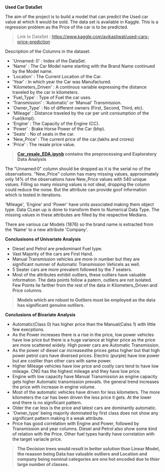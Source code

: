 **Used Car DataSet**

The aim of the project is to build a model that can predict the Used car value at which it would be sold. The data set is available in Kaggle. This is a regression problem as the Price of the car is to be predicted.

> Link to DataSet : https://www.kaggle.com/avikasliwal/used-cars-price-prediction

Description of the Columns in the dataset.

- 'Unnamed: 0'          : Index of the DataSet.
- 'Name'                : The Car Model name starting with the Brand Name continued by the Model name. 
- 'Location'            : The Current Location of the Car. 
- 'Year'                : In which year the Car was Manufactured.
- 'Kilometers_Driven'   : A continous variable expressing the distance traveled by the car in kilometers.
- 'Fuel_Type'           : Type of Fuel the car uses.
- 'Transmission'        : 'Automatic' or 'Manual' Transmission.
- 'Owner_Type'          : No of different owners (First, Second, Third, etc).
- 'Mileage'             : Distance traveled by the car per unit consumption of the Fuel(kmpl).
- 'Engine'              : The Capacity of the Engine (CC).
- 'Power'               : Brake Horse Power of the Car (bhp).
- 'Seats'               : No of seats in the car.
- 'New_Price'           : The current price of the car.(lakhs and crores)
- 'Price'               : The resale price value.

> **[Car_resale_EDA.ipynb](https://github.com/uknwho/MachineLearning_-DataSets_solution/blob/master/3.%20Car_Resale_Prediction/Car_resale_EDA.ipynb) contains the preprocessing and Exploratory Data Analysis** 

The "Unnamed:0" column should be dropped as it is the serial no of the observations. "New_Price" column has many missing values, approximately only 14% of the observations have New_Price values with 540 unique values. Filling so many missing values is not ideal, dropping the column could reduce the noise. But the attribute can provide goof information which is tested in iterations.

'Mileage', 'Engine' and 'Power' have units associated making them object type. Data CLean up is done to transform them to Numerical Data Type. The missing values in these attributes are filled by the respective Medians.

There are various car Models (1876) so the brand name is extracted from the 'Name' to a new attribute 'Company'.

**Conclusisons of Univariate Analysis**

- Diesel and Petrol are predominant Fuel type.
- Vast Majority of the cars are First Hand.
- Manual Transmission vehicles are more in number but they are significant numner of Automatic Transmission Vehicels as well.
- 5 Seater cars are more prevalent followed by the 7 seaters.
- Most of the attributes exhibit outliers, these outliers have valuable information. The data points follow a patern, outliers are not isolated. Few Points lie farther from the rest of the data in Kilometers_Driven and Price columns. 


> **Models which are robust to Outliers must be employed as the data has significant genuine outliers.**


**Conclusions of Bivariate Analysis**

- Automatic(Class 0) has higher price than the Manual(Calss 1) with little few execptions.
- As the Power increases there is a rise in the price, low power vehicles have low price but there is a huge variance at higher price as the price are more scattered widely. High power cars are Automatic Transmission.
- As the power of diesel car increasesthe prices getss higher but that high power petrol cars have diversed prices. Electric (purple) have low power but are costlier than other cars with same power.
- Higher Mileage vehicles have low price and costly cars tend to have low mileage. CNG has the highest mileage and they have low price.
- Engine with low capacity have Manual Transmission as engine capacity gets higher Automatic transmission prevails. the general trend increases the price with increase in engine volume.
- Most of the automatic vehicles have driven for less kilometers. The more kilometers the car has been driven the less price it gets. At the lower end there is no significant pattern.
- Older the car less is the price and latest cars are dominantly automatic.
- 'Owner_type' being majorily dominated by first class does not show any significant pattern making it a weak attribute.
- Price has good correlation with Engine and Power, followed by Transmission and year columns. Diesel and Petrol also show some kind of relation with the Price. Other fuel types hardly have correlation with the target variacle price.

> **The Decision trees would result in better solution than Linear Model, the reaason being Data has valuable outliers and Location and company being nominal categories are one hot encoded due to thier large number of classes.**


